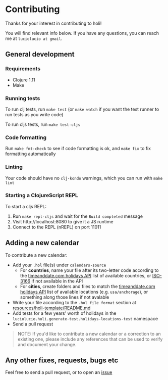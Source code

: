 # Contributing

Thanks for your interest in contributing to holi!

You will find relevant info below. If you have any questions, you can reach me at `luciolucio at gmail`.

## General development

### Requirements

* Clojure 1.11
* Make

### Running tests

To run clj tests, run `make test` (or `make watch` if you want the test runner to run tests as you write code)

To run cljs tests, run `make test-cljs`

### Code formatting

Run `make fmt-check` to see if code formatting is ok, and `make fix` to fix formatting automatically

### Linting

Your code should have no `clj-kondo` warnings, which you can run with `make lint`

### Starting a ClojureScript REPL
To start a cljs REPL:

1. Run `make repl-cljs` and wait for the `Build completed` message
2. Visit http://localhost:8080 to give it a JS runtime
3. Connect to the REPL (nREPL) on port 11011

## Adding a new calendar

To contribute a new calendar:

* Add your `.hol` file(s) under `calendars-source`
  * For **countries**, name your file after its two-letter code according to the [timeanddate.com holidays API](https://dev.timeanddate.com/docs/available-countries) list of available countries, or [ISO-3166](https://en.wikipedia.org/wiki/ISO_3166-1_alpha-2) if not available in the API
  * For **cities**, create folders and files to match the [timeanddate.com holidays API](https://dev.timeanddate.com/docs/available-locations) list of available locations (e.g. `usa/anchorage`), or something along those lines if not avalable
* Write your file according to the `.hol file format` section at [resources/holi-template/README.md](resources/holi-template/README.md#hol-file-format)
* Add tests for a few years' worth of holidays in the `luciolucio.holi.generate-test.holidays-locations-test` namespace
* Send a pull request

> NOTE: If you'd like to contribute a new calendar or a correction to an existing one, please
include any references that can be used to verify and document your change.

## Any other fixes, requests, bugs etc

Feel free to send a pull request, or to open an [issue](https://github.com/luciolucio/holi/issues)
